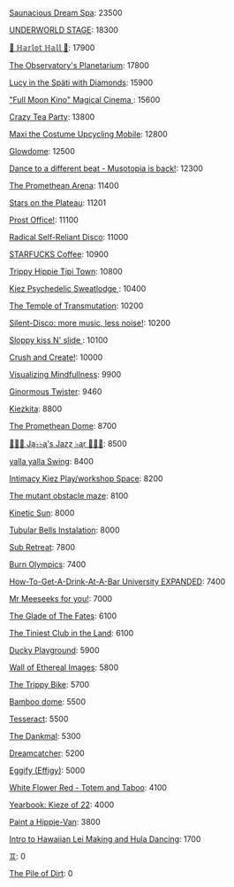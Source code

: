 [Saunacious Dream Spa](https://kiezburn.dreams.wtf/kiez-burn-2022/625156b9bff459002d4b0801): 23500

[UNDERWORLD STAGE](https://kiezburn.dreams.wtf/kiez-burn-2022/624b3b15bff459002d47560e): 18300

[🍑 ℍ𝕒𝕣𝕝𝕠𝕥 ℍ𝕒𝕝𝕝 🍑](https://kiezburn.dreams.wtf/kiez-burn-2022/625062fcbff459002d4a2279): 17900

[The Observatory's Planetarium](https://kiezburn.dreams.wtf/kiez-burn-2022/6251457dbff459002d4add81): 17800

[Lucy in the Späti with Diamonds](https://kiezburn.dreams.wtf/kiez-burn-2022/62417185bff459002d4579a3): 15900

[ "Full Moon Kino" Magical Cinema ](https://kiezburn.dreams.wtf/kiez-burn-2022/62502e40bff459002d49db0d): 15600

[Crazy Tea Party](https://kiezburn.dreams.wtf/kiez-burn-2022/624f3ec9bff459002d495da3): 13800

[Maxi the Costume Upcycling Mobile](https://kiezburn.dreams.wtf/kiez-burn-2022/625303b9bff459002d4e9647): 12800

[Glowdome](https://kiezburn.dreams.wtf/kiez-burn-2022/6253221dbff459002d4f33b8): 12500

[Dance to a different beat - Musotopia is back!](https://kiezburn.dreams.wtf/kiez-burn-2022/6252a290bff459002d4cf22c): 12300

[The Promethean Arena](https://kiezburn.dreams.wtf/kiez-burn-2022/62517552bff459002d4b2f4c): 11400

[Stars on the Plateau](https://kiezburn.dreams.wtf/kiez-burn-2022/62505020bff459002d4a0115): 11201

[Prost Office!](https://kiezburn.dreams.wtf/kiez-burn-2022/62506c97bff459002d4a291c): 11100

[Radical Self-Reliant Disco](https://kiezburn.dreams.wtf/kiez-burn-2022/624c0e65bff459002d47ad27): 11000

[STARFUCKS Coffee](https://kiezburn.dreams.wtf/kiez-burn-2022/62525edebff459002d4c88e4): 10900

[Trippy Hippie Tipi Town](https://kiezburn.dreams.wtf/kiez-burn-2022/6250a340bff459002d4a86d2): 10800

[Kiez Psychedelic Sweatlodge ](https://kiezburn.dreams.wtf/kiez-burn-2022/6252c733bff459002d4d4e0a): 10400

[The Temple of Transmutation](https://kiezburn.dreams.wtf/kiez-burn-2022/62499a8dbff459002d46e87a): 10200

[Silent-Disco: more music, less noise!](https://kiezburn.dreams.wtf/kiez-burn-2022/624f3aaabff459002d4950e4): 10200

[Sloppy kiss N' slide ](https://kiezburn.dreams.wtf/kiez-burn-2022/62534fedbff459002d51406f): 10100

[Crush and Create!](https://kiezburn.dreams.wtf/kiez-burn-2022/624f063abff459002d48ca8c): 10000

[Visualizing Mindfullness](https://kiezburn.dreams.wtf/kiez-burn-2022/625303cabff459002d4e980e): 9900

[Ginormous Twister](https://kiezburn.dreams.wtf/kiez-burn-2022/6251dd67bff459002d4c2197): 9460

[Kiezkita](https://kiezburn.dreams.wtf/kiez-burn-2022/625352d6bff459002d516cab): 8800

[The Promethean Dome](https://kiezburn.dreams.wtf/kiez-burn-2022/6250072fbff459002d49b341): 8700

[🎹🎹🎹 Ją♭♭ᶏ's Jaɀɀ ♭ᶏr 🎹🎹🎹](https://kiezburn.dreams.wtf/kiez-burn-2022/625e8179bff459002d5eee75): 8500

[yalla yalla Swing](https://kiezburn.dreams.wtf/kiez-burn-2022/6252f5d9bff459002d4e38f1): 8400

[Intimacy Kiez Play/workshop Space](https://kiezburn.dreams.wtf/kiez-burn-2022/62507577bff459002d4a4266): 8200

[The mutant obstacle maze](https://kiezburn.dreams.wtf/kiez-burn-2022/623c3e06bff459002d44bed2): 8100

[Kinetic Sun](https://kiezburn.dreams.wtf/kiez-burn-2022/6252cb83bff459002d4d6b15): 8000

[Tubular Bells Instalation](https://kiezburn.dreams.wtf/kiez-burn-2022/624db933bff459002d4824be): 8000

[Sub Retreat](https://kiezburn.dreams.wtf/kiez-burn-2022/62533d5abff459002d500916): 7800

[Burn Olympics](https://kiezburn.dreams.wtf/kiez-burn-2022/62389918bff459002d43f4a2): 7400

[How-To-Get-A-Drink-At-A-Bar University EXPANDED](https://kiezburn.dreams.wtf/kiez-burn-2022/624ea014bff459002d486b47): 7400

[Mr Meeseeks for you!](https://kiezburn.dreams.wtf/kiez-burn-2022/62589728bff459002d590988): 7000

[The Glade of The Fates](https://kiezburn.dreams.wtf/kiez-burn-2022/62514be0bff459002d4aff19): 6100

[The Tiniest Club in the Land](https://kiezburn.dreams.wtf/kiez-burn-2022/624c1864bff459002d47b77b): 6100

[Ducky Playground](https://kiezburn.dreams.wtf/kiez-burn-2022/62534b08bff459002d510123): 5900

[Wall of Ethereal Images](https://kiezburn.dreams.wtf/kiez-burn-2022/624f316fbff459002d494699): 5800

[The Trippy Bike](https://kiezburn.dreams.wtf/kiez-burn-2022/622b5c82d875f9002daf63c2): 5700

[Bamboo dome](https://kiezburn.dreams.wtf/kiez-burn-2022/62442c02bff459002d461275): 5500

[Tesseract](https://kiezburn.dreams.wtf/kiez-burn-2022/624ca260bff459002d47e5c8): 5500

[The Dankmal](https://kiezburn.dreams.wtf/kiez-burn-2022/6252a27abff459002d4cf141): 5300

[Dreamcatcher](https://kiezburn.dreams.wtf/kiez-burn-2022/62532a41bff459002d4f5d2d): 5200

[Eggify (Effigy)](https://kiezburn.dreams.wtf/kiez-burn-2022/62528776bff459002d4ca260): 5000

[White Flower Red - Totem and Taboo](https://kiezburn.dreams.wtf/kiez-burn-2022/624ee124bff459002d48a1c1): 4100

[Yearbook: Kieze of 22](https://kiezburn.dreams.wtf/kiez-burn-2022/625342a3bff459002d507320): 4000

[Paint a Hippie-Van](https://kiezburn.dreams.wtf/kiez-burn-2022/624e8e65bff459002d485e8a): 3800

[Intro to Hawaiian Lei Making and Hula Dancing](https://kiezburn.dreams.wtf/kiez-burn-2022/62533e56bff459002d5028f4): 1700

[♊︎](https://kiezburn.dreams.wtf/kiez-burn-2022/62525228bff459002d4c81cc): 0

[The Pile of Dirt](https://kiezburn.dreams.wtf/kiez-burn-2022/6234dd4fbff459002d42c5d9): 0

